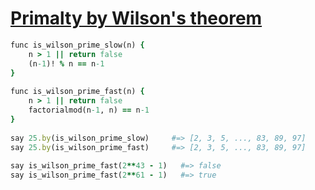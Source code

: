 [1]: https://rosettacode.org/wiki/Primalty_by_Wilson's_theorem

# [Primalty by Wilson's theorem][1]

```ruby
func is_wilson_prime_slow(n) {
    n > 1 || return false
    (n-1)! % n == n-1
}
 
func is_wilson_prime_fast(n) {
    n > 1 || return false
    factorialmod(n-1, n) == n-1
}
 
say 25.by(is_wilson_prime_slow)     #=> [2, 3, 5, ..., 83, 89, 97]
say 25.by(is_wilson_prime_fast)     #=> [2, 3, 5, ..., 83, 89, 97]
 
say is_wilson_prime_fast(2**43 - 1)   #=> false
say is_wilson_prime_fast(2**61 - 1)   #=> true
```
